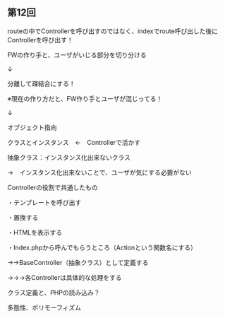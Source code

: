 ## 第12回
routeの中でControllerを呼び出すのではなく、indexでroute呼び出した後にControllerを呼び出す！



FWの作り手と、ユーザがいじる部分を切り分ける

↓

分離して疎結合にする！

※現在の作り方だと、FW作り手とユーザが混じってる！

↓

オブジェクト指向



クラスとインスタンス　←　Controllerで活かす

抽象クラス：インスタンス化出来ないクラス

→　インスタンス化出来ないことで、ユーザが気にする必要がない



Controllerの役割で共通したもの

・テンプレートを呼び出す

・置換する

・HTMLを表示する

・Index.phpから呼んでもらうところ（Actionという関数名にする）

→→BaseController（抽象クラス）として定義する

→→→各Controllerは具体的な処理をする



クラス定義と、PHPの読み込み？



多態性、ポリモーフィズム
